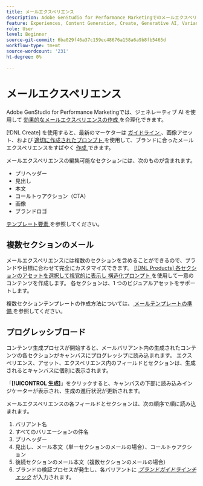 ```yaml
---
title: メールエクスペリエンス
description: Adobe GenStudio for Performance Marketingでのメールエクスペリエンスについて説明します。
feature: Experiences, Content Generation, Create, Generative AI, Variant Generation
role: User
level: Beginner
source-git-commit: 6ba029f46a37c159ec48676a158a6a9b8fb5465d
workflow-type: tm+mt
source-wordcount: '231'
ht-degree: 0%

---
```



# メールエクスペリエンス

Adobe GenStudio for Performance Marketingでは、ジェネレーティブ AI を使用して [ 効果的なメールエクスペリエンスの作成 ](/help/tutorials/create-email-experience.md) を合理化できます。

[!DNL Create] を使用すると、最新のマーケターは [ ガイドライン ](/help/user-guide/guidelines/overview.md)、画像アセット、および [ 適切に作成されたプロンプト ](/help/user-guide/effective-prompts.md) を使用して、ブランドに合ったメールエクスペリエンスをすばやく [ 作成 ](/help/tutorials/create-email-experience.md) できます。

メールエクスペリエンスの編集可能なセクションには、次のものが含まれます。

* プリヘッダー
* 見出し
* 本文
* コールトゥアクション（CTA）
* 画像
* ブランドロゴ

[ テンプレート要素 ](/help/user-guide/content/use-templates.md#template-elements) を参照してください。

<!-- ## Email capabilities

Content creators and marketers can produce brand-consistent email experiences in GenStudio for Performance Marketing. -->

## 複数セクションのメール

メールエクスペリエンスには複数のセクションを含めることができるので、ブランドや目標に合わせて完全にカスタマイズできます。 [ [!DNL Products]  各セクションのアセットを選択して視覚的に表示し ](/help/tutorials/create-email-experience.md#add-parameters)[ 構造化プロンプト ](/help/user-guide/effective-prompts.md#structured-prompts) を使用して一意のコンテンツを作成します。 各セクションは、1 つのビジュアルアセットをサポートします。

複数セクションテンプレートの作成方法については、[ メールテンプレートの準備 ](/help/user-guide/content/email-template.md) を参照してください。

## プログレッシブロード

コンテンツ生成プロセスが開始すると、メールバリアント内の生成されたコンテンツの各セクションがキャンバスにプログレッシブに読み込まれます。 エクスペリエンス、アセット、エクスペリエンス内のフィールドとセクションは、生成されるとキャンバスに個別に表示されます。

「**[!UICONTROL 生成]**」をクリックすると、キャンバスの下部に読み込みインジケーターが表示され、生成の進行状況が更新されます。

メールエクスペリエンスの各フィールドとセクションは、次の順序で順に読み込まれます。

1. バリアント名
1. すべてのバリエーションの件名
1. プリヘッダー
1. 見出し、メール本文（単一セクションのメールの場合）、コールトゥアクション
1. 後続セクションのメール本文（複数セクションのメールの場合）
1. ブランドの検証プロセスが発生し、各バリアントに [_ブランドガイドラインチェック_](/help/user-guide/guidelines/brand-validation.md#brand-guidelines-check) が入力されます。
